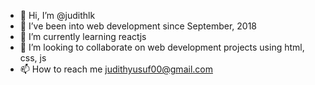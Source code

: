- 👋 Hi, I’m @judithlk
- 👀 I’ve been into web development since September, 2018 
- 🌱 I’m currently learning reactjs
- 🤗 I’m looking to collaborate on web development projects using html, css, js
- 📫 How to reach me judithyusuf00@gmail.com

<!---
judithlk/judithlk is a ✨ special ✨ repository because its `README.md` (this file) appears on your GitHub profile.
You can click the Preview link to take a look at your changes.
--->
